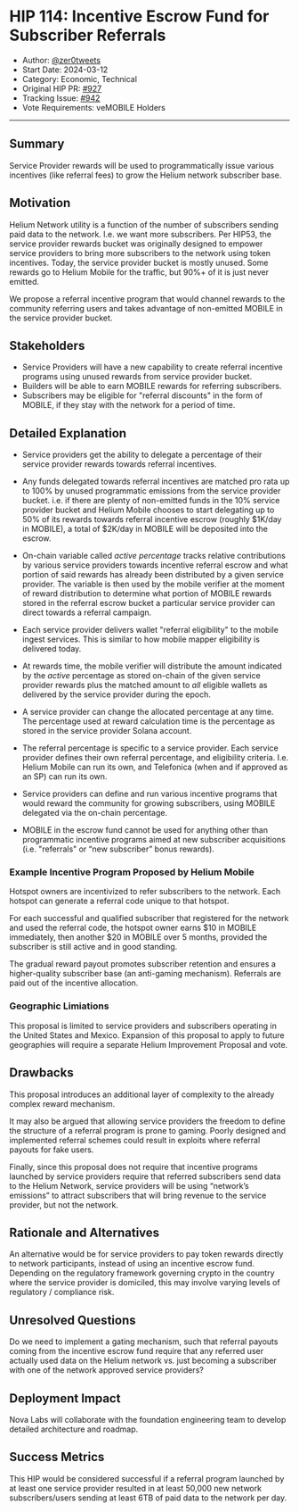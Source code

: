 # HIP 114: Incentive Escrow Fund for Subscriber Referrals

- Author: [@zer0tweets](https://github.com/zer0tweets)
- Start Date: 2024-03-12
- Category: Economic, Technical
- Original HIP PR: [#927](https://github.com/helium/HIP/pull/927)
- Tracking Issue: [#942](https://github.com/helium/HIP/issues/942)
- Vote Requirements: veMOBILE Holders

---

## Summary

Service Provider rewards will be used to programmatically issue various incentives (like referral fees) to grow the Helium network subscriber base.

## Motivation

Helium Network utility is a function of the number of subscribers sending paid data to the network. I.e. we want more subscribers. Per HIP53, the service provider rewards bucket was originally designed to empower service providers to bring more subscribers to the network using token incentives.
Today, the service provider bucket is mostly unused. Some rewards go to Helium Mobile for the traffic, but 90%+ of it is just never emitted.

We propose a referral incentive program that would channel rewards to the community referring users and takes advantage of non-emitted MOBILE in the service provider bucket.

## Stakeholders

- Service Providers will have a new capability to create referral incentive programs using unused rewards from service provider bucket.
- Builders will be able to earn MOBILE rewards for referring subscribers.
- Subscribers may be eligible for "referral discounts" in the form of MOBILE, if they stay with the network for a period of time.

## Detailed Explanation

- Service providers get the ability to delegate a percentage of their service provider rewards towards referral incentives.

- Any funds delegated towards referral incentives are matched pro rata up to 100% by unused programmatic emissions from the service provider bucket. i.e. if there are plenty of non-emitted funds in the 10% service provider bucket and Helium Mobile chooses to start delegating up to 50% of its rewards towards referral incentive escrow (roughly $1K/day in MOBILE), a total of $2K/day in MOBILE will be deposited into the escrow.

- On-chain variable called _active percentage_ tracks relative contributions by various service providers towards incentive referral escrow and what portion of said rewards has already been distributed by a given service provider. The variable is then used by the mobile verifier at the moment of reward distribution to determine what portion of MOBILE rewards stored in the referral escrow bucket a particular service provider can direct towards a referral campaign.   

- Each service provider delivers wallet "referral eligibility" to the mobile ingest services. This is similar to how mobile mapper eligibility is delivered today.

- At rewards time, the mobile verifier will distribute the amount indicated by the _active_ percentage as stored on-chain of the given service provider rewards plus the matched amount to _all_ eligible wallets as delivered by the service provider during the epoch.

- A service provider can change the allocated percentage at any time. The percentage used at reward calculation time is the percentage as stored in the service provider Solana account.

- The referral percentage is specific to a service provider. Each service provider defines their own referral percentage, and eligibility criteria. I.e. Helium Mobile can run its own, and Telefonica (when and if approved as an SP) can run its own.

- Service providers can define and run various incentive programs that would reward the community for growing subscribers, using MOBILE delegated via the on-chain percentage.

- MOBILE in the escrow fund cannot be used for anything other than programmatic incentive programs aimed at new subscriber acquisitions (i.e. "referrals" or “new subscriber” bonus rewards).

### Example Incentive Program Proposed by Helium Mobile

Hotspot owners are incentivized to refer subscribers to the network. Each hotspot can generate a referral code unique to that hotspot.

For each successful and qualified subscriber that registered for the network and used the referral code, the hotspot owner earns $10 in MOBILE immediately, then another $20 in MOBILE over 5 months, provided the subscriber is still active and in good standing.

The gradual reward payout promotes subscriber retention and ensures a higher-quality subscriber base (an anti-gaming mechanism). Referrals are paid out of the incentive allocation.

### Geographic Limiations 

This proposal is limited to service providers and subscribers operating in the United States and Mexico. Expansion of this proposal to apply to future geographies will require a separate Helium Improvement Proposal and vote. 

## Drawbacks

This proposal introduces an additional layer of complexity to the already complex reward mechanism.

It may also be argued that allowing service providers the freedom to define the structure of a referral program is prone to gaming. Poorly designed and implemented referral schemes could result in exploits where referral payouts for fake users.

Finally, since this proposal does not require that incentive programs launched by service providers require that referred subscribers send data to the Helium Network, service providers will be using “network’s emissions” to attract subscribers that will bring revenue to the service provider, but not the network.

## Rationale and Alternatives

An alternative would be for service providers to pay token rewards directly to network participants, instead of using an incentive escrow fund. Depending on the regulatory framework governing crypto in the country where the service provider is domiciled, this may involve varying levels of regulatory / compliance risk.

## Unresolved Questions

Do we need to implement a gating mechanism, such that referral payouts coming from the incentive escrow fund require that any referred user actually used data on the Helium network vs. just becoming a subscriber with one of the network approved service providers?

## Deployment Impact

Nova Labs will collaborate with the foundation engineering team to develop detailed architecture and roadmap.

## Success Metrics

This HIP would be considered successful if a referral program launched by at least one service provider resulted in at least 50,000 new network subscribers/users sending at least 6TB of paid data to the network per day.
